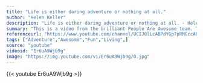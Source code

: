 ```yaml
---
title: "Life is either daring adventure or nothing at all."
author: "Helen Keller"
description: "Life is either daring adventure or nothing at all. - Helen Keller quotes from GetInspired365.com"
summary: "This is a video from the brilliant People Are Awesome team. The video features skateboarding, parkour, trampoline stunts, circus arts, cliff diving, handstands, calisthenics, yoga ball tricks and a world record basketball trick shot. For more of these incredible videos check out their page by clicking 'more' below."
referenceurl: "https://www.youtube.com/channel/UCIJ0lLcABPdYGp7pRMGccAQ"
tags: ["Adventure","Awesome","Fun","Living",]
source: "youtube"
videoid: "Er6uA9Wjb9g"
image: "https://img.youtube.com/vi/Er6uA9Wjb9g/0.jpg"
---
```


{{< youtube Er6uA9Wjb9g >}}
